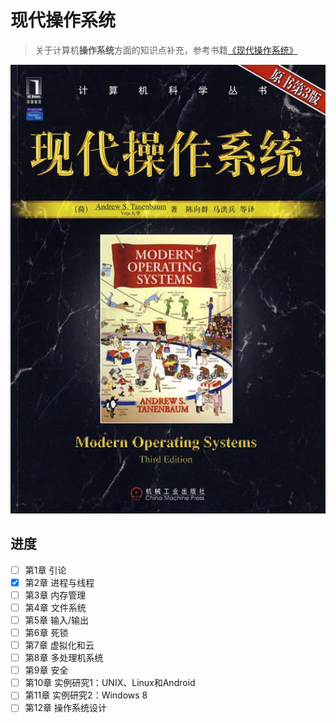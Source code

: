 # 现代操作系统

> 关于计算机**操作系统**方面的知识点补充，参考书籍[《现代操作系统》](https://book.douban.com/subject/3852290/)

![1542286297336](assets/1542286297336.png)

## 进度

- [ ] 第1章 引论
- [x] 第2章 进程与线程
- [ ] 第3章 内存管理
- [ ] 第4章 文件系统
- [ ] 第5章 输入/输出
- [ ] 第6章 死锁
- [ ] 第7章 虚拟化和云
- [ ] 第8章 多处理机系统
- [ ] 第9章 安全
- [ ] 第10章 实例研究1：UNIX、Linux和Android
- [ ] 第11章 实例研究2：Windows 8
- [ ] 第12章 操作系统设计